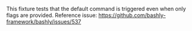 This fixture tests that the default command is triggered even when only flags
are provided.
Reference issue: https://github.com/bashly-framework/bashly/issues/537
